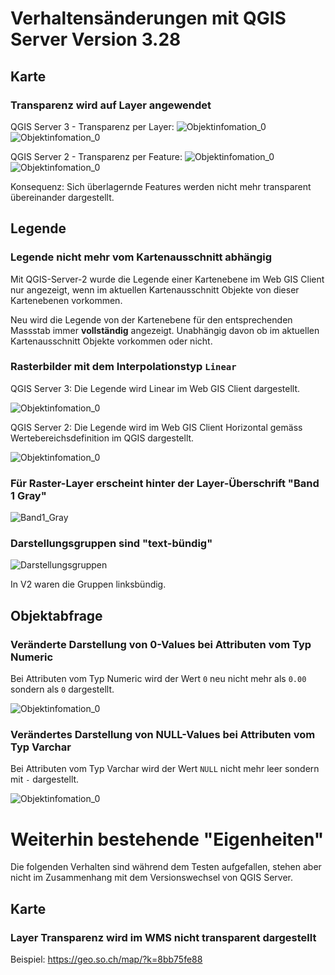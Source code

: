 # Verhaltensänderungen mit QGIS Server Version 3.28

## Karte

### Transparenz wird auf Layer angewendet

QGIS Server 3 - Transparenz per Layer:
![Objektinfomation_0](./pictures/map/Transparenz_obj2.PNG)
![Objektinfomation_0](./pictures/map/Transparenz_obj4.PNG)

QGIS Server 2 - Transparenz per Feature:
![Objektinfomation_0](./pictures/map/Transparenz_obj1.PNG) 
![Objektinfomation_0](./pictures/map/Transparenz_obj3.PNG)

Konsequenz: Sich überlagernde Features werden nicht mehr transparent übereinander dargestellt.

## Legende

### Legende nicht mehr vom Kartenausschnitt abhängig

Mit QGIS-Server-2 wurde die Legende einer Kartenebene im Web GIS Client nur angezeigt, wenn im aktuellen Kartenausschnitt Objekte von dieser Kartenebenen vorkommen.

Neu wird die Legende von der Kartenebene für den entsprechenden Massstab immer **vollständig** angezeigt. Unabhängig davon ob im aktuellen Kartenausschnitt Objekte vorkommen oder nicht.

### Rasterbilder mit dem Interpolationstyp `Linear`

QGIS Server 3: Die Legende wird Linear im Web GIS Client dargestellt.

![Objektinfomation_0](./pictures/legend/Legende_Raster_Linear_neu.PNG)

QGIS Server 2: Die Legende wird im Web GIS Client Horizontal gemäss Wertebereichsdefinition im QGIS dargestellt.

![Objektinfomation_0](./pictures/legend/Legende_Raster_Linear_alt.PNG)

### Für Raster-Layer erscheint hinter der Layer-Überschrift "Band 1 Gray"

![Band1_Gray](pictures/legend/Band1_Gray.PNG)

### Darstellungsgruppen sind "text-bündig"

![Darstellungsgruppen](pictures/legend/Darstellungsgruppen.png)

In V2 waren die Gruppen linksbündig.

## Objektabfrage

### Veränderte Darstellung von 0-Values bei Attributen vom Typ Numeric

Bei Attributen vom Typ Numeric wird der Wert `0` neu nicht mehr als `0.00` sondern als `0` dargestellt.

![Objektinfomation_0](./pictures/finfo/Objektinfo_numeric.PNG)

### Verändertes Darstellung von NULL-Values bei Attributen vom Typ Varchar

Bei Attributen vom Typ Varchar wird der Wert `NULL` nicht mehr leer sondern mit `-` dargestellt.

![Objektinfomation_0](./pictures/finfo/Objektinfo_NULL.PNG)

# Weiterhin bestehende "Eigenheiten"

Die folgenden Verhalten sind während dem Testen aufgefallen, stehen aber nicht im Zusammenhang mit dem Versionswechsel von QGIS Server.

## Karte

### Layer Transparenz wird im WMS nicht transparent dargestellt

Beispiel: https://geo.so.ch/map/?k=8bb75fe88     
